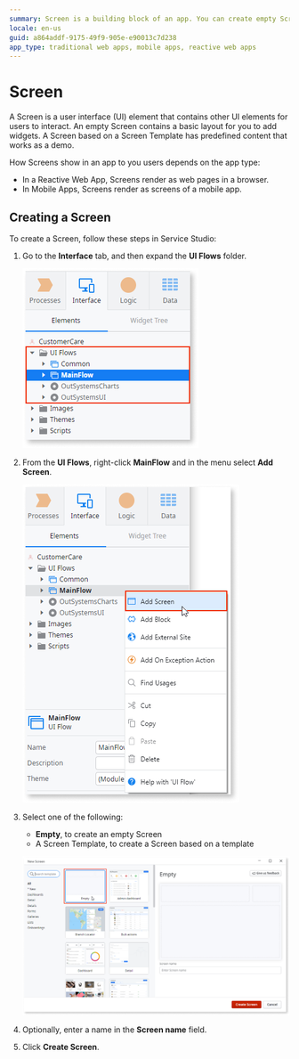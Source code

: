 ```yaml
---
summary: Screen is a building block of an app. You can create empty Screens or with some predefined content.
locale: en-us
guid: a864addf-9175-49f9-905e-e90013c7d238
app_type: traditional web apps, mobile apps, reactive web apps
---
```


# Screen

A Screen is a user interface (UI) element that contains other UI elements for users to interact. An empty Screen contains a basic layout for you to add widgets. A Screen based on a Screen Template has predefined content that works as a demo.

How Screens show in an app to you users depends on the app type:

* In a Reactive Web App, Screens render as web pages in a browser.
* In Mobile Apps, Screens render as screens of a mobile app.

## Creating a Screen

To create a Screen, follow these steps in Service Studio:

1. Go to the **Interface** tab, and then expand the **UI Flows** folder.

    ![Interface tab UI Flows](images/interface-tab-ui-flows-ss.png)

1. From the **UI Flows**, right-click **MainFlow** and in the menu select **Add Screen**.

    ![Add a Screen](images/add-screen-ss.png)

1. Select one of the following:
    
    * **Empty**, to create an empty Screen
    * A Screen Template, to create a Screen based on a template

    ![create Blank Screen](images/create-blank-screen-ss.png)

1. Optionally, enter a name in the **Screen name** field.

1. Click **Create Screen**.
